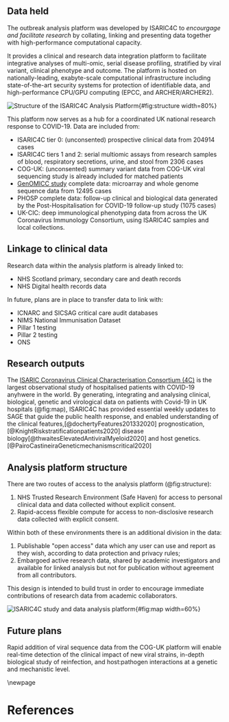 

<!--
Outbreak data analysis platform
-->

## Data held

The outbreak analysis platform was developed by ISARIC4C to *encourgage and facilitate research* by collating, linking and presenting data together with high-performance computational capacity. 

It provides a clinical and research data integration platform to facilitate integrative analyses of multi-omic, serial disease profiling, stratified by viral variant, clinical phenotype and outcome. The platform is hosted on nationally-leading, exabyte-scale computational infrastructure including state-of-the-art security systems for protection of identifiable data, and high-performance CPU/GPU computing (EPCC, and ARCHER/ARCHER2).

![Structure of the ISARIC4C Analysis Platform](https://isaric4c.net/img/ap/i4c-analysis-platform-updated.png){#fig:structure width=80%}

This platform now serves as a hub for a coordinated UK national research response to COVID-19. Data are included from:

- ISARIC4C tier 0: (unconsented) prospective clinical data from 204914 cases
- ISARIC4C tiers 1 and 2: serial multiomic assays from research samples of blood, respiratory secretions, urine, and stool from 2306 cases
- COG-UK: (unconsented) summary variant data from COG-UK viral sequencing study is already included for matched patients
- [GenOMICC study](https://genomicc.org/uk) complete data: microarray and whole genome sequence data from 12495 cases
- PHOSP complete data: follow-up clinical and biological data generated by the Post-Hospitalisation for COVID-19 follow-up study (1075 cases)
- UK-CIC: deep immunological phenotyping data from across the UK Coronavirus Immunology Consortium, using ISARIC4C samples and local collections.

## Linkage to clinical data

Research data within the analysis platform is already linked to:

- NHS Scotland primary, secondary care and death records
- NHS Digital health records data

In future, plans are in place to transfer data to link with:

- ICNARC and SICSAG critical care audit databases
- NIMS National Immunisation Dataset
- Pillar 1 testing
- Pillar 2 testing
- ONS

## Research outputs

The [ISARIC Coronavirus Clinical Characterisation Consortium (4C)](https://isaric4c.net) is the largest observational study of hospitalised patients with COVID-19 anyhwere in the world. By generating, integrating and analysing clinical, biological, genetic and virological data on patients with Covid-19 in UK hospitals (@fig:map), ISARIC4C has provided essential weekly updates to SAGE that guide the public health response, and enabled understanding of the clinical features,[@dochertyFeatures201332020] prognostication,[@KnightRiskstratificationpatients2020] disease biology[@thwaitesElevatedAntiviralMyeloid2020] and host genetics.[@PairoCastineiraGeneticmechanismscritical2020]

## Analysis platform structure

There are two routes of access to the analysis platform (@fig:structure):
1. NHS Trusted Research Environment (Safe Haven) for access to personal clinical data and data collected without explicit consent.
2. Rapid-access flexible compute for access to non-disclosive research data collected with explicit consent.

Within both of these environments there is an additional division in the data:
1. Publishable "open access" data which any user can use and report as they wish, according to data protection and privacy rules;
2. Embargoed active research data, shared by academic investigators and available for linked analysis but not for publication without agreement from all contributors.

This design is intended to build trust in order to encourage immediate contributions of research data from academic collaborators.

![ISARIC4C study and data analysis platform](https://isaric4c.net/img/ap/i4c-map-updated.png){#fig:map width=60%}

## Future plans

Rapid addition of viral sequence data from the COG-UK platform will enable real-time detection of the clinical impact of new viral strains, in-depth biological study of reinfection, and host:pathogen interactions at a genetic and mechanistic level.

<!--
# Background


## Earning trust from data contributors

The default position is that data are contributed under embargo, prohibiting publication or general release until authorised by the data contributor. All contributors will agree to abide by this rule in good faith. Embargoed data will be available to other contributors during the embargo period, and will be released into the open analysis platform at or before the time of the first pre-print report.

A critical determinant of success is building sufficient trust among contributors to ensure that data are contributed in an accessible format as early as possible. Data sharing within the ISARIC4C consortium continues to have the support and goodwill of contributors, because:
- there is a palpable urgency created by the COVID-19 crisis;
- the platform has earned the trust of contributors and will maintain it by enforcing embargo rules;
- there is a clear expectation from patients, the public, funders and government;
- there is primary benefit to data contributors to gain access to other unpublished data and analysis platforms.

## Principles

ISARIC4C is built on top of existing pandemic preparedness infrastructure, designed, established, maintained and tested during the interpandemic period (@fig:map),[@dunningOpenSourceClinical2014] and harmonised across the world.[@akhvledianiGlobalOutbreakResearch2020a] It is an open-access national resource: we have already shared data on 204914 participants and 4273 samples with 26 external groups.

The success of ISARIC4C is largely due to the following foundational principles:

- no group, funder, collaborator or other party will have exclusive access to data or samples
- consortium resources (samples, data and funds) will be prioritised according to likelihood of rapid impact on the COVID-19 pandemic
- all data generated using ISARIC4C resources is shared in a machine-readable format within the Integrated Analysis Platform

## Open analysis platform for deidentified data

The analysis platform is being used to provide itegrated analyses of genetic associations with multiple phenotypes,[@canela-xandriAtlasGeneticAssociations2018] functional genomics,[@fantom5_2014] and multi-omics critical illness trajectories,[@neytonMolecularPatternsAcute2020] within the largest clinical study of COVID-19 anywhere in the world.[@DochertyFeatures20133patients2020]

The platform hosts overlapping datasets from across the UK. Individual patient consent enables sharing of linked whole-genome sequence data, whole-blood transcriptomics, proteomics, cytokine measurements, viral load and sequence, and clinical data. This will enable a range of discovery science with direct therapeutic applications, including subphenotype classification and extended causal inference using Mendelian randomisation and related approaches.

Providing clean, linked, deidentified data in a format that is easily accessible to researchers from a range of backgrounds requires staff with a high level of skill in clinical epidemiology, data science, and software engineering. Data will be systematically cleansed and linked, missing data completed in an iterative process interacting with analysis teams, and presented in curated flat files and through an integrated relational database. This will be presented to users through four interfaces:

1. a user-friendly browsable interface enabling data selection and subgrouping through dropdown menus to subset patient populations by clinical and biological data and run *de novo* GWAS analyses using a GPU platform (GOLEM, Tenesa group), multivariable regression, propensity-matching, unsupervised clustering and other analyses.

2. flexible analysis through bespoke, secure virtual machines operated through a command line interface providing access to R, Python, and other software as required by the user.

3. a well-documented application programming interface (API) enabling external computational queries. This allows all data in the ISARIC4C platform to contribute to federated data analysis frameworks at national and international level. Collaborating groups such as OPENSafely and Genomics England will be able to run queries seamlessly from external platforms.

4. a limited, anonymised, downloadable dataset comprising key variables from all participants.

Deidentified data will be available openly to *bona fide* researchers for unrestricted analyses

## Data safe haven

A linked, secure NHS data safe haven will provide access to identifiable data, and data collected without individual patient consent, for qualified, approved researchers performing research to improve patient care. This incorporates full ISARIC COVID case report forms for 46,000 patients, together with health records linkage (CAG section 251 and PBPP approvals in place).

This will enable detailed, rich clinical analyses with corrections for confounding and bias caused by social factors, comorbid illness and medications, and opens a range of detailed information to characterise acute disease using clinical measurements acquired from electronic health records.


| Dataset                           | Governance responsibility | Delegates  |
| --------------------------------- | ------------------------ | -------------------------------------------- |
| [ISARIC4C TIERS 0(CO-CIN)/1/2](https://isaric4c.net/analysis-platform)   | Kenneth Baillie (for IDAMAC) | Calum Semple; Gary Leeming; Andy Law;  Wilna Oosthuyzen |
| COG-UK | Sharon Peacock   | Ewan Harrison |
| PHOSP  | Chris Brightling | Aarti Parmar  |
| [GenOMICC](https://genomicc.org/data)   | Kenneth Baillie  | Andy Law; Alison Meynert; Wilna Oosthuyzen  |
| UK CIC | Paul Moss  |   |
| [SICSAG](https://www.isdscotland.org/Health-Topics/Scottish-Healthcare-Audits/Scottish-Intensive-Care-Society-Audit-Group/) | Naz Lone (for SICSAG steering committee) |   |
| [Outpatients (SMR00)](https://www.ndc.scot.nhs.uk/National-Datasets/data.asp?ID=1&SubID=4) |   |   |
| [GeneralAcute and Inpatient Day Case dataset (SMR01)](https://www.ndc.scot.nhs.uk/National-Datasets/data.asp?ID=1&SubID=5)  |   |   |
| [Prescribing Information System (PIS)](https://www.isdscotland.org/health-topics/prescribing-and-medicines/_docs/Open_Data_Glossary_of_Terms.pdf?1) |   |   |
| [NRS Deaths](https://www.ndc.scot.nhs.uk/National-Datasets/data.asp?ID=3&SubID=13)   |   |   |
| Primary Care | GP committee  |   |
| NHS England  |   |   |
| NIMS National Immunisation Dataset   |   |   |
| Pillar 1 testing   |   |   |
| Pillar 2 testing   |   |   |

-->

<!--
## Use cases

Genomics person docker containers

-->

\newpage

# References









